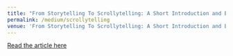 ```yaml
---
title: "From Storytelling To Scrollytelling: A Short Introduction and Beyond*"
permalink: /medium/scrollytelling
venue: 'From Storytelling To Scrollytelling: A Short Introduction and Beyond*'
---
```

[<u>Read the article here</u>](https://medium.com/nightingale/data-driven-storytelling-a-short-review-93926262a74a)
